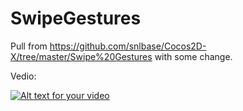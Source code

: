# SwipeGestures



Pull from
https://github.com/snlbase/Cocos2D-X/tree/master/Swipe%20Gestures
with some change.

Vedio:

[![Alt text for your video](https://gifs.com/gif/cocos2d-swipe-66G7yN)](https://youtu.be/vBtn0FlDsJg)
